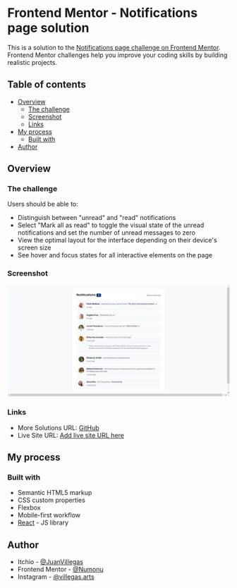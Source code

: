 # Frontend Mentor - Notifications page solution

This is a solution to the [Notifications page challenge on Frontend Mentor](https://www.frontendmentor.io/challenges/notifications-page-DqK5QAmKbC). Frontend Mentor challenges help you improve your coding skills by building realistic projects. 

## Table of contents

- [Overview](#overview)
  - [The challenge](#the-challenge)
  - [Screenshot](#screenshot)
  - [Links](#links)
- [My process](#my-process)
  - [Built with](#built-with)
- [Author](#author)

## Overview

### The challenge

Users should be able to:

- Distinguish between "unread" and "read" notifications
- Select "Mark all as read" to toggle the visual state of the unread notifications and set the number of  unread messages to zero
- View the optimal layout for the interface depending on their device's screen size
- See hover and focus states for all interactive elements on the page

### Screenshot

![](./public/assets/capture.png)

### Links

- More Solutions URL: [GitHub](https://github.com/Numonu)
- Live Site URL: [Add live site URL here](https://numonu.github.io/notification-page)

## My process

### Built with

- Semantic HTML5 markup
- CSS custom properties
- Flexbox
- Mobile-first workflow
- [React](https://reactjs.org/) - JS library

## Author

- Itchio - [@JuanVillegas](https://juan-villegas.itch.io)
- Frontend Mentor - [@Numonu](https://www.frontendmentor.io/profile/Numonu)
- Instagram - [@villegas.arts](https://www.instagram.com/villegas.arts)

